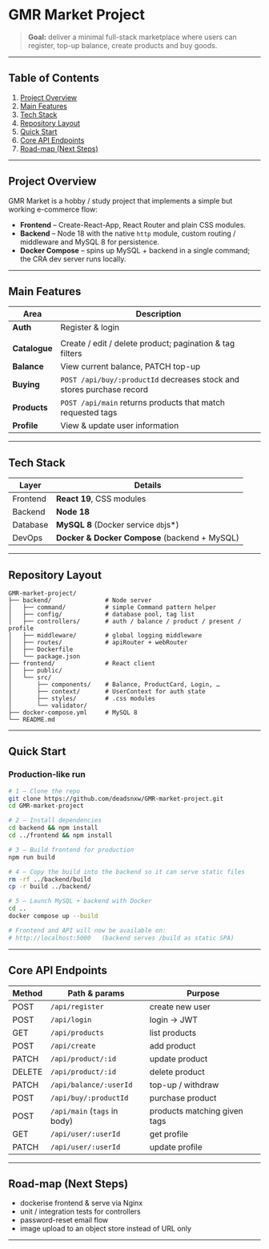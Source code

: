 # GMR Market Project

> **Goal:** deliver a minimal full-stack marketplace where users can register, top-up balance, create products and buy goods.

---

## Table of Contents
1. [Project Overview](#project-overview)  
2. [Main Features](#main-features)  
3. [Tech Stack](#tech-stack)  
4. [Repository Layout](#repository-layout)  
5. [Quick Start](#quick-start)  
6. [Core API Endpoints](#core-api-endpoints)  
7. [Road-map (Next Steps)](#road-map-next-steps)

---

## Project Overview

GMR Market is a hobby / study project that implements a simple but working e-commerce flow:

* **Frontend** – Create-React-App, React Router and plain CSS modules.  
* **Backend** – Node 18 with the native `http` module, custom routing / middleware and MySQL 8 for persistence.  
* **Docker Compose** – spins up MySQL + backend in a single command; the CRA dev server runs locally.

---

## Main Features 

| Area            | Description                                                                 |
|-----------------|-----------------------------------------------------------------------------|
| **Auth**        | Register & login
                             |
| **Catalogue**   | Create / edit / delete product; pagination & tag filters                    |
| **Balance**     | View current balance, PATCH top-up                                          |
| **Buying**      | `POST /api/buy/:productId` decreases stock and stores purchase record       |
| **Products**    | `POST /api/main` returns products that match requested tags                 |
| **Profile**     | View & update user information                                              |

---

## Tech Stack

| Layer     | Details                                             |
|-----------|------------------------------------------------|
| Frontend  | **React 19**, CSS modules |
| Backend   | **Node 18**  |
| Database  | **MySQL 8** (Docker service `db`js*) |
| DevOps    | **Docker & Docker Compose** (backend + MySQL)       |


---

## Repository Layout

```text
GMR-market-project/
├── backend/               # Node server
│   ├── command/           # simple Command pattern helper
│   ├── config/            # database pool, tag list
│   ├── controllers/       # auth / balance / product / present / profile
│   ├── middleware/        # global logging middleware
│   ├── routes/            # apiRouter + webRouter
│   ├── Dockerfile
│   └── package.json
├── frontend/              # React client
│   ├── public/
│   └── src/
│       ├── components/    # Balance, ProductCard, Login, …
│       ├── context/       # UserContext for auth state
│       ├── styles/        # .css modules
│       └── validator/
├── docker-compose.yml     # MySQL 8 
└── README.md
```

---

## Quick Start

### Production-like run
```bash
# 1 – Clone the repo
git clone https://github.com/deadsnxw/GMR-market-project.git
cd GMR-market-project

# 2 – Install dependencies
cd backend && npm install                
cd ../frontend && npm install            

# 3 – Build frontend for production
npm run build                            

# 4 – Copy the build into the backend so it can serve static files
rm -rf ../backend/build
cp -r build ../backend/

# 5 – Launch MySQL + backend with Docker
cd ..                                     
docker compose up --build

# Frontend and API will now be available on:
# http://localhost:5000   (backend serves /build as static SPA)
```


---

## Core API Endpoints

| Method | Path & params                       | Purpose                                   |
|--------|-------------------------------------|-------------------------------------------|
| POST   | `/api/register`                     | create new user                           |
| POST   | `/api/login`                        | login → JWT                               |
| GET    | `/api/products`                     | list products                             |
| POST   | `/api/create`                       | add product                               |
| PATCH  | `/api/product/:id`                  | update product                            |
| DELETE | `/api/product/:id`                  | delete product                            |
| PATCH  | `/api/balance/:userId`              | top-up / withdraw                         |
| POST   | `/api/buy/:productId`               | purchase product                          |
| POST   | `/api/main` (`tags` in body)        | products matching given tags              |
| GET    | `/api/user/:userId`                 | get profile                               |
| PATCH  | `/api/user/:userId`                 | update profile                            |


---

## Road-map (Next Steps)

- dockerise frontend & serve via Nginx  
- unit / integration tests for controllers  
- password-reset email flow  
- image upload to an object store instead of URL only  


---
